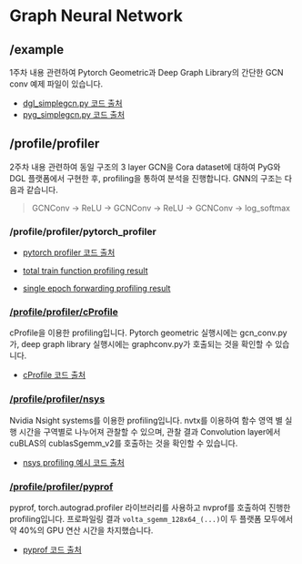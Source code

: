 # Graph Neural Network
## /example
  1주차 내용 관련하여 Pytorch Geometric과 Deep Graph Library의 간단한 GCN conv 예제 파일이 있습니다.
  
- [dgl_simplegcn.py 코드 출처](https://towardsdatascience.com/start-with-graph-convolutional-neural-networks-using-dgl-cf9becc570e1)
- [pyg_simplegcn.py 코드 출처](https://baeseongsu.github.io/posts/pytorch-geometric-introduction/)

## /profile/profiler
  2주차 내용 관련하여 동일 구조의 3 layer GCN을 Cora dataset에 대하여 PyG와 DGL 플랫폼에서 구현한 후, profiling을 통하여 분석을 진행합니다. GNN의 구조는 다음과 같습니다.
> GCNConv -> ReLU -> GCNConv -> ReLU -> GCNConv -> log_softmax
  
  ### /profile/profiler/pytorch_profiler

  - [pytorch profiler 코드 출처](https://jh-bk.tistory.com/20)

  - [total train function profiling result](https://github.com/jh0shin/Graph-Neural-Network/blob/main/profile/pytorch_profiler/profile_train_100_epoch.txt)
  
  - [single epoch forwarding profiling result](https://github.com/jh0shin/Graph-Neural-Network/blob/main/profile/pytorch_profiler/profile_forward_1_epoch.txt)
  
  ### [/profile/profiler/cProfile](https://github.com/jh0shin/Graph-Neural-Network/tree/main/profile/profiler/cProfile)
  
  cProfile을 이용한 profiling입니다. Pytorch geometric 실행시에는 gcn_conv.py가, deep graph library 실행시에는 graphconv.py가 호출되는 것을 확인할 수 있습니다.

  - [cProfile 코드 출처](https://jeongukjae.github.io/posts/cpu-profiler/)
  
  ### [/profile/profiler/nsys](https://github.com/jh0shin/Graph-Neural-Network/tree/main/profile/profiler/nsys)
  
  Nvidia Nsight systems를 이용한 profiling입니다. nvtx를 이용하여 함수 영역 별 실행 시간을 구역별로 나누어져 관찰할 수 있으며, 관찰 결과 Convolution layer에서 cuBLAS의 cublasSgemm_v2를 호출하는 것을 확인할 수 있습니다.
  
  - [nsys profiling 예시 코드 출처](https://on-demand.gputechconf.com/ai-conference-2019/skr9110.pdf)

  ### [/profile/profiler/pyprof](https://github.com/jh0shin/Graph-Neural-Network/tree/main/profile/profiler/pyprof)
  
  pyprof, torch.autograd.profiler 라이브러리를 사용하고 nvprof를 호출하여 진행한 profiling입니다. 프로파일링 결과 ```volta_sgemm_128x64_(...)```이 두 플랫폼 모두에서 약 40%의 GPU 연산 시간을 차지했습니다.
  
  - [pyprof 코드 출처](https://docs.nvidia.com/deeplearning/frameworks/pyprof-user-guide/install.html)
  
